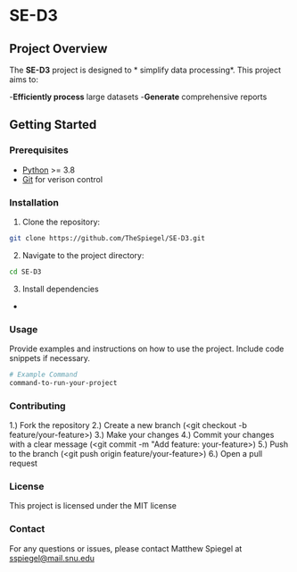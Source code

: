 # SE-D3

## Project Overview

The **SE-D3** project is designed to * simplify data processing*. This project aims to:

-**Efficiently process** large datasets
-**Generate** comprehensive reports

## Getting Started

### Prerequisites

- [Python](https://www.python.org/) >= 3.8
- [Git](https://git-scm.com/) for verison control

### Installation

1. Clone the repository:

```bash
git clone https://github.com/TheSpiegel/SE-D3.git
```

2. Navigate to the project directory:
```bash
cd SE-D3
```

3. Install dependencies
-

### Usage
Provide examples and instructions on how to use the project. Include code snippets if necessary.

```bash
# Example Command
command-to-run-your-project
```

### Contributing
1.) Fork the repository
2.) Create a new branch (<git checkout -b feature/your-feature>)
3.) Make your changes
4.) Commit your changes with a clear message (<git commit -m "Add feature: your-feature>)
5.) Push to the branch (<git push origin feature/your-feature>)
6.) Open a pull request

### License
This project is licensed under the MIT license

### Contact
For any questions or issues, please contact Matthew Spiegel at sspiegel@mail.snu.edu
